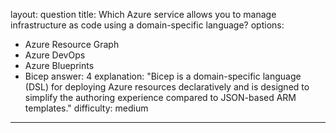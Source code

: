 
layout: question
title: Which Azure service allows you to manage infrastructure as code using a domain-specific language?
options:
- Azure Resource Graph
- Azure DevOps
- Azure Blueprints
- Bicep
answer: 4
explanation: "Bicep is a domain-specific language (DSL) for deploying Azure resources declaratively and is designed to simplify the authoring experience compared to JSON-based ARM templates."
difficulty: medium
---
